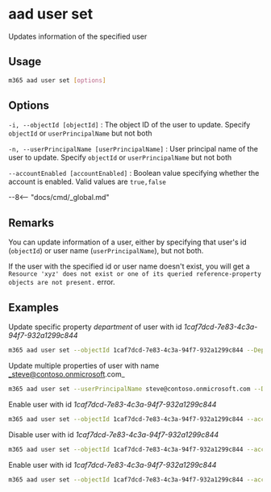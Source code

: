 # aad user set

Updates information of the specified user

## Usage

```sh
m365 aad user set [options]
```

## Options

`-i, --objectId [objectId]`
: The object ID of the user to update. Specify `objectId` or `userPrincipalName` but not both

`-n, --userPrincipalName [userPrincipalName]`
: User principal name of the user to update. Specify `objectId` or `userPrincipalName` but not both

`--accountEnabled [accountEnabled]`
: Boolean value specifying whether the account is enabled. Valid values are `true,false`

--8<-- "docs/cmd/_global.md"

## Remarks

You can update information of a user, either by specifying that user's id (`objectId`) or user name (`userPrincipalName`), but not both.

If the user with the specified id or user name doesn't exist, you will get a `Resource 'xyz' does not exist or one of its queried reference-property objects are not present.` error.

## Examples

Update specific property _department_ of user with id _1caf7dcd-7e83-4c3a-94f7-932a1299c844_

```sh
m365 aad user set --objectId 1caf7dcd-7e83-4c3a-94f7-932a1299c844 --Department IT
```

Update multiple properties of user with name _steve@contoso.onmicrosoft.com_

```sh
m365 aad user set --userPrincipalName steve@contoso.onmicrosoft.com --Department "Sales & Marketing" --CompanyName Contoso
```

Enable user with id _1caf7dcd-7e83-4c3a-94f7-932a1299c844_

```sh
m365 aad user set --objectId 1caf7dcd-7e83-4c3a-94f7-932a1299c844 --accountEnabled true
```

Disable user with id _1caf7dcd-7e83-4c3a-94f7-932a1299c844_

```sh
m365 aad user set --objectId 1caf7dcd-7e83-4c3a-94f7-932a1299c844 --accountEnabled false
```

Enable user with id _1caf7dcd-7e83-4c3a-94f7-932a1299c844_

```sh
m365 aad user set --objectId 1caf7dcd-7e83-4c3a-94f7-932a1299c844 --accountEnabled true
```
